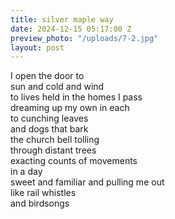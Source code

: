 ```yaml
---
title: silver maple way
date: 2024-12-15 05:17:00 Z
preview_photo: "/uploads/7-2.jpg"
layout: post
---
```


I open the door to <br>
sun and cold and wind <br>
to lives held in the homes I pass <br>
dreaming up my own in each <br>
to cunching leaves <br>
and dogs that bark <br>
the church bell tolling <br>
through distant trees <br>
exacting counts of movements <br>
in a day <br>
sweet and familiar and pulling me out <br>
like rail whistles <br>
and birdsongs <br>